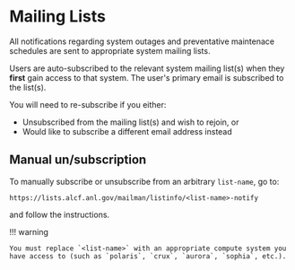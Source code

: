 # Mailing Lists

All notifications regarding system outages and preventative maintenace schedules are sent to appropriate system mailing lists. 

Users are auto-subscribed to the relevant system mailing list(s) when they **first** gain access to that system. The user's primary email is subscribed to the list(s).

You will need to re-subscribe if you either:

- Unsubscribed from the mailing list(s) and wish to rejoin, or
- Would like to subscribe a different email address instead

## Manual un/subscription

To manually subscribe or unsubscribe from an arbitrary `list-name`, go to:
```text
https://lists.alcf.anl.gov/mailman/listinfo/<list-name>-notify 
```
and follow the instructions. 

!!! warning

    You must replace `<list-name>` with an appropriate compute system you have access to (such as `polaris`, `crux`, `aurora`, `sophia`, etc.).



